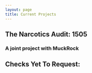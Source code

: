 ```yaml
---
layout: page
title: Current Projects
---
```

## The Narcotics Audit: 1505

### A joint project with MuckRock

## Checks Yet To Request:


